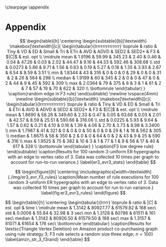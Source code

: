 \clearpage
\appendix

# Appendix

$$
\begin{table}[h]
\centering
\begin{subtable}[b]{\textwidth}
\makebox[\textwidth][c]{
\begin{tabular}{lrrrrrrrrrrrrrr}
\toprule
 & ratio & Tiny & VD & ED & Small & Tri & ETri & AVD & ADVD & SED2 & SED2* & F3 & $|C|$ & est. opt \\
\midrule
mean & 1.9196 & 59.99 & 345.23 & 2.40 & 0.46 & 0.04 & 47.26 & 0.03 & 2.02 & 44.47 & 9.16 & 44.33 & 592.46 & 308.68 \\
std & 0.0273 & 5.86 & 9.71 & 1.56 & 0.63 & 0.19 & 5.27 & 0.18 & 1.35 & 3.93 & 2.67 & 6.54 & 8.59 & 3.51 \\
min & 1.8344 & 43 & 316 & 0 & 0 & 0 & 29 & 0 & 0 & 31 & 2 & 26 & 564 & 298 \\
median & 1.9199 & 60 & 345 & 2 & 0 & 0 & 47 & 0 & 2 & 44 & 9 & 45 & 592 & 309 \\
max & 2.0364 & 79 & 375 & 8 & 3 & 1 & 61 & 2 & 7 & 57 & 19 & 70 & 622 & 320 \\
\bottomrule
\end{tabular}
}
\caption{random edge in F3 rule}
\end{subtable}
\newline
\vspace{4mm}
\newline
\begin{subtable}[b]{\textwidth}
\makebox[\textwidth][c]{
\begin{tabular}{lrrrrrrrrrrrrrr}
\toprule
 & ratio & Tiny & VD & ED & Small & Tri & ETri & AVD & ADVD & SED2 & SED2* & F3 & $|C|$ & est. opt \\
\midrule
mean & 1.8690 & 58.28 & 349.60 & 2.33 & 0.47 & 0.05 & 63.68 & 0.03 & 2.01 & 42.57 & 8.59 & 25.51 & 590.66 & 316.06 \\
std & 0.0225 & 5.93 & 9.64 & 1.57 & 0.62 & 0.21 & 4.10 & 0.16 & 1.39 & 4.06 & 2.70 & 3.73 & 8.98 & 3.3400 \\
min & 1.7987 & 41 & 321 & 0 & 0 & 0 & 50 & 0 & 0 & 29 & 1 & 16 & 562 & 305 \\
median & 1.8675 & 58 & 350 & 2 & 0 & 0 & 64 & 0 & 2 & 43 & 9 & 25 & 590 & 316 \\
max & 1.9525 & 75 & 382 & 10 & 3 & 1 & 77 & 1 & 9 & 56 & 17 & 40 & 617 & 328 \\
\bottomrule
\end{tabular}
}
\caption{F3 low degree rule}
\end{subtable}
\caption{Results for 100 random 3-uniform ER hypergraphs with an edge to vertex ratio of 3. Data was collected 10 times per graph to account for run-to-run variance.}
\label{er3_evr3_stats}
\end{table}
$$

$$
\begin{figure}[h]
    \centering
    \includegraphics[width=\textwidth]{./img/er3_evr_f3_rules}
    \caption{Mean number of rule executions for 100 random 3-uniform ER hypergraphs with an edge to vertex ratio of 3. Data was collected 10 times per graph to account for run to run variance.}
    \label{fig:er3_evr3_rules}
\end{figure}
$$

$$
\begin{table}[h]
\centering
\begin{tabular}{lrrrr}
\toprule
 & ratio & $|C|$ & est. opt & time \\
\midrule
mean & 1.3142 & 80927.77 & 61579.82 & 168 sec\\
std & 0.0006 & 55.84 & 32.98 & 3 sec\\
min & 1.3128 & 80786 & 61511 & 161 sec\\
median & 1.3142 & 80926.50 & 61579.50 & 168 sec\\
max & 1.3157 & 81071 & 61654 & 176 sec\\
\bottomrule
\end{tabular}
\caption{Results for \textsc{Triangle Vertex Deletion} on Amazon product co-purchasing graph using rule strategy 3; F3 rule selects a random size three edge;  $n=100$}
\label{amzn_str_3_f3rand}
\end{table}
$$

